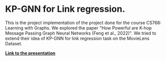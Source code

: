 # KP-GNN for Link regression.

This is the project implementation of the project done for the course CS768: Learning with Graphs. We explored the paper "How Powerful are K-hop Message Passing Graph Neural Networks (Feng et al., 2022)". We tried to extend their idea of KP-GNN for link regression task on the MovieLens Dataset.

[**Link to the presentation**](https://iitbacin-my.sharepoint.com/:p:/g/personal/kishan_maharaj_iitb_ac_in/EbIVBinK_3BIvfWHaeewMjABrhZqzSKWpi1_RG1ORe5K-A?e=Zl7KAS)
